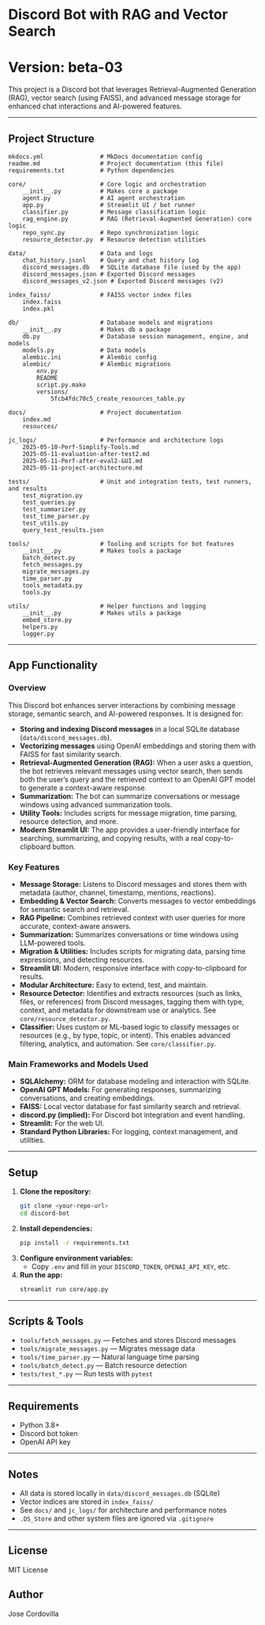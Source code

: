 # Discord Bot with RAG and Vector Search
# Version: beta-03

This project is a Discord bot that leverages Retrieval-Augmented Generation (RAG), vector search (using FAISS), and advanced message storage for enhanced chat interactions and AI-powered features.

---

## Project Structure
```
mkdocs.yml                # MkDocs documentation config
readme.md                 # Project documentation (this file)
requirements.txt          # Python dependencies

core/                     # Core logic and orchestration
    __init__.py           # Makes core a package
    agent.py              # AI agent orchestration
    app.py                # Streamlit UI / bot runner
    classifier.py         # Message classification logic
    rag_engine.py         # RAG (Retrieval-Augmented Generation) core logic
    repo_sync.py          # Repo synchronization logic
    resource_detector.py  # Resource detection utilities

data/                     # Data and logs
    chat_history.jsonl    # Query and chat history log
    discord_messages.db   # SQLite database file (used by the app)
    discord_messages.json # Exported Discord messages
    discord_messages_v2.json # Exported Discord messages (v2)

index_faiss/              # FAISS vector index files
    index.faiss
    index.pkl

db/                       # Database models and migrations
    __init__.py           # Makes db a package
    db.py                 # Database session management, engine, and models
    models.py             # Data models
    alembic.ini           # Alembic config
    alembic/              # Alembic migrations
        env.py
        README
        script.py.mako
        versions/
            5fcb4fdc70c5_create_resources_table.py

docs/                     # Project documentation
    index.md
    resources/

jc_logs/                  # Performance and architecture logs
    2025-05-10-Perf-Simplify-Tools.md
    2025-05-11-evaluation-after-test2.md
    2025-05-11-Perf-after-eval2-&UI.md
    2025-05-11-project-architecture.md

tests/                    # Unit and integration tests, test runners, and results
    test_migration.py
    test_queries.py
    test_summarizer.py
    test_time_parser.py
    test_utils.py
    query_test_results.json

tools/                    # Tooling and scripts for bot features
    __init__.py           # Makes tools a package
    batch_detect.py
    fetch_messages.py
    migrate_messages.py
    time_parser.py
    tools_metadata.py
    tools.py

utils/                    # Helper functions and logging
    __init__.py           # Makes utils a package
    embed_store.py
    helpers.py
    logger.py
```

---

## App Functionality

### Overview
This Discord bot enhances server interactions by combining message storage, semantic search, and AI-powered responses. It is designed for:
- **Storing and indexing Discord messages** in a local SQLite database (`data/discord_messages.db`).
- **Vectorizing messages** using OpenAI embeddings and storing them with FAISS for fast similarity search.
- **Retrieval-Augmented Generation (RAG):** When a user asks a question, the bot retrieves relevant messages using vector search, then sends both the user’s query and the retrieved context to an OpenAI GPT model to generate a context-aware response.
- **Summarization:** The bot can summarize conversations or message windows using advanced summarization tools.
- **Utility Tools:** Includes scripts for message migration, time parsing, resource detection, and more.
- **Modern Streamlit UI:** The app provides a user-friendly interface for searching, summarizing, and copying results, with a real copy-to-clipboard button.

### Key Features
- **Message Storage:** Listens to Discord messages and stores them with metadata (author, channel, timestamp, mentions, reactions).
- **Embedding & Vector Search:** Converts messages to vector embeddings for semantic search and retrieval.
- **RAG Pipeline:** Combines retrieved context with user queries for more accurate, context-aware answers.
- **Summarization:** Summarizes conversations or time windows using LLM-powered tools.
- **Migration & Utilities:** Includes scripts for migrating data, parsing time expressions, and detecting resources.
- **Streamlit UI:** Modern, responsive interface with copy-to-clipboard for results.
- **Modular Architecture:** Easy to extend, test, and maintain.
- **Resource Detector:** Identifies and extracts resources (such as links, files, or references) from Discord messages, tagging them with type, context, and metadata for downstream use or analytics. See `core/resource_detector.py`.
- **Classifier:** Uses custom or ML-based logic to classify messages or resources (e.g., by type, topic, or intent). This enables advanced filtering, analytics, and automation. See `core/classifier.py`.

### Main Frameworks and Models Used
- **SQLAlchemy:** ORM for database modeling and interaction with SQLite.
- **OpenAI GPT Models:** For generating responses, summarizing conversations, and creating embeddings.
- **FAISS:** Local vector database for fast similarity search and retrieval.
- **discord.py (implied):** For Discord bot integration and event handling.
- **Streamlit:** For the web UI.
- **Standard Python Libraries:** For logging, context management, and utilities.

---

## Setup
1. **Clone the repository:**
   ```sh
   git clone <your-repo-url>
   cd discord-bot
   ```
2. **Install dependencies:**
   ```sh
   pip install -r requirements.txt
   ```
3. **Configure environment variables:**
   - Copy `.env` and fill in your `DISCORD_TOKEN`, `OPENAI_API_KEY`, etc.
4. **Run the app:**
   ```sh
   streamlit run core/app.py
   ```

---

## Scripts & Tools
- `tools/fetch_messages.py` — Fetches and stores Discord messages
- `tools/migrate_messages.py` — Migrates message data
- `tools/time_parser.py` — Natural language time parsing
- `tools/batch_detect.py` — Batch resource detection
- `tests/test_*.py` — Run tests with `pytest`

---

## Requirements
- Python 3.8+
- Discord bot token
- OpenAI API key

---

## Notes
- All data is stored locally in `data/discord_messages.db` (SQLite)
- Vector indices are stored in `index_faiss/`
- See `docs/` and `jc_logs/` for architecture and performance notes
- `.DS_Store` and other system files are ignored via `.gitignore`

---

## License
MIT License

## Author
Jose Cordovilla